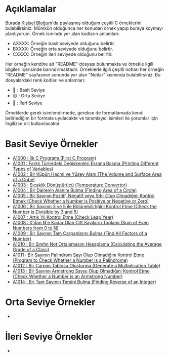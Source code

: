 # Açıklamalar
<p>Burada <a href="https://www.mustafayemural.com">Kişisel Bloğum</a>'da paylaşmış olduğum çeşitli C örneklerini bulabilirsiniz. Mümkün olduğunca her konudan örnek yapıp buraya koymayı planlıyorum. Örnek isminde yer alan kodların anlamları:</p>

- AXXXX: Örneğin basit seviyede olduğunu belirtir.
- BXXXX: Örneğin orta seviyede olduğunu belirtir.
- CXXXX: Örneğin ileri seviyede olduğunu belirtir.

<p>Her örneğin kendine ait "README" dosyası bulunmakta ve örnekle ilgili bilgileri içerisinde barındırmaktadır. Örneklerle ilgili çeşitli notları her örneğin "README" sayfasının sonunda yer alan "Notlar" kısmında bulabilirsiniz. Bu dosyalardaki renk kodları ve anlamları:</p>

- :large_blue_circle: : Basit Seviye
- :yellow_circle: : Orta Seviye
- :red_circle: : İleri Seviye

<p>Örneklerde gerek isimlendirmede, gerekse de formatlamada kendi belirlediğim bir formata uyulacaktır ve tanımlayıcı isimleri ile yorumlar için İngilizce dili kullanılacaktır.</p>

# Basit Seviye Örnekler
- <a href="https://github.com/myemural/C-Examples/tree/master/Examples/A1000">A1000 : İlk C Programı (First C Program)</a>
- <a href="https://github.com/myemural/C-Examples/tree/master/Examples/A1001">A1001 : Farklı Türlerdeki Değişkenleri Ekrana Basma (Printing Different Types of Variables)</a>
- <a href="https://github.com/myemural/C-Examples/tree/master/Examples/A1002">A1002 : Bir Küpün Hacmi ve Yüzey Alanı (The Volume and Surface Area of a Cube)</a>
- <a href="https://github.com/myemural/C-Examples/tree/master/Examples/A1003">A1003 : Sıcaklık Dönüştürücü (Temperature Convertor)</a>
- <a href="https://github.com/myemural/C-Examples/tree/master/Examples/A1004">A1004 : Bir Dairenin Alanını Bulma (Finding Area of a Circle)</a>
- <a href="https://github.com/myemural/C-Examples/tree/master/Examples/A1005">A1005 : Bir Sayının Pozitif, Negatif veya Sıfır Olup Olmadığını Kontrol Etmek (Check Whether a Number is Positive or Negative or Zero)</a>
- <a href="https://github.com/myemural/C-Examples/tree/master/Examples/A1006">A1006 : Bir Sayının 3 ve 5 ile Bölünebilirliğini Kontrol Etme (Check the Number is Divisible by 3 and 5)</a>
- <a href="https://github.com/myemural/C-Examples/tree/master/Examples/A1007">A1007 : Artık Yıl Kontrol Etme (Check Leap Year)</a>
- <a href="https://github.com/myemural/C-Examples/tree/master/Examples/A1008">A1008 : 0'dan N'e Kadar Olan Çift Sayıların Toplamı (Sum of Even Numbers from 0 to N)</a>
- <a href="https://github.com/myemural/C-Examples/tree/master/Examples/A1009">A1009 : Bir Sayının Tam Çarpanlarını Bulma (Find All Factors of a Number)</a>
- <a href="https://github.com/myemural/C-Examples/tree/master/Examples/A1010">A1010 : Bir Sınıfın Not Ortalamasını Hesaplama (Calculating the Average Grade of a Class)</a>
- <a href="https://github.com/myemural/C-Examples/tree/master/Examples/A1011">A1011 : Bir Sayının Palindrom Sayı Olup Olmadığını Kontrol Etme (Program to Check Whether a Number is a Palindrome)</a>
- <a href="https://github.com/myemural/C-Examples/tree/master/Examples/A1012">A1012 : Bir Çarpım Tablosu Oluşturma (Generate a Multiplication Table)</a>
- <a href="https://github.com/myemural/C-Examples/tree/master/Examples/A1013">A1013 : Bir Sayının Armstrong Sayısı Olup Olmadığını Kontrol Etme (Check Whether a Number is an Armstrong Number)</a>
- <a href="https://github.com/myemural/C-Examples/tree/master/Examples/A1014">A1014 : Bir Tam Sayının Tersini Bulma (Finding Reverse of an Integer)</a>

# Orta Seviye Örnekler
- 

# İleri Seviye Örnekler
- 
